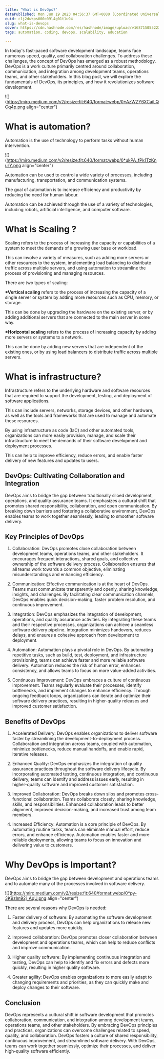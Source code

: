 ```yaml
---
title: "What is DevOps?"
datePublished: Mon Jun 19 2023 04:56:37 GMT+0000 (Coordinated Universal Time)
cuid: clj2dwkps000o09l4g01t1u94
slug: what-is-devops
cover: https://cdn.hashnode.com/res/hashnode/image/upload/v1687150552234/656c20f6-afa2-4743-bc1a-bea16ba82d61.png
tags: automation, coding, devops, scalability, education

---
```


In today's fast-paced software development landscape, teams face numerous speed, quality, and collaboration challenges. To address these challenges, the concept of DevOps has emerged as a robust methodology. DevOps is a work culture primarily centred around collaboration, communication, and integration among development teams, operations teams, and other stakeholders. In this blog post, we will explore the fundamentals of DevOps, its principles, and how it revolutionizes software development.

![](https://miro.medium.com/v2/resize:fit:640/format:webp/0*AzWZY6XCaiLQCq4p.png align="center")

# **What is automation?**

Automation is the use of technology to perform tasks without human intervention.

![](https://miro.medium.com/v2/resize:fit:640/format:webp/0*ukPA_fPk1TzKnurY.png align="center")

Automation can be used to control a wide variety of processes, including manufacturing, transportation, and communication systems.

The goal of automation is to increase efficiency and productivity by reducing the need for human labour.

Automation can be achieved through the use of a variety of technologies, including robots, artificial intelligence, and computer software.

# **What is Scaling ?**

Scaling refers to the process of increasing the capacity or capabilities of a system to meet the demands of a growing user base or workload.

This can involve a variety of measures, such as adding more servers or other resources to the system, implementing load balancing to distribute traffic across multiple servers, and using automation to streamline the process of provisioning and managing resources.

There are two types of scaling:

**\*Vertical scaling** refers to the process of increasing the capacity of a single server or system by adding more resources such as CPU, memory, or storage.

This can be done by upgrading the hardware on the existing server, or by adding additional servers that are connected to the main server in some way.

**\*Horizontal scaling** refers to the process of increasing capacity by adding more servers or systems to a network.

This can be done by adding new servers that are independent of the existing ones, or by using load balancers to distribute traffic across multiple servers.

# **What is infrastructure?**

Infrastructure refers to the underlying hardware and software resources that are required to support the development, testing, and deployment of software applications.

This can include servers, networks, storage devices, and other hardware, as well as the tools and frameworks that are used to manage and automate these resources.

By using infrastructure as code (IaC) and other automated tools, organizations can more easily provision, manage, and scale their infrastructure to meet the demands of their software development and deployment processes.

This can help to improve efficiency, reduce errors, and enable faster delivery of new features and updates to users.

## DevOps: Cultivating Collaboration and Integration

DevOps aims to bridge the gap between traditionally siloed development, operations, and quality assurance teams. It emphasizes a cultural shift that promotes shared responsibility, collaboration, and open communication. By breaking down barriers and fostering a collaborative environment, DevOps enables teams to work together seamlessly, leading to smoother software delivery.

## Key Principles of DevOps

1. Collaboration: DevOps promotes close collaboration between development teams, operations teams, and other stakeholders. It encourages frequent interactions, shared goals, and collective ownership of the software delivery process. Collaboration ensures that all teams work towards a common objective, eliminating misunderstandings and enhancing efficiency.
    
2. Communication: Effective communication is at the heart of DevOps. Teams must communicate transparently and openly, sharing knowledge, insights, and challenges. By facilitating clear communication channels, DevOps enables quick decision-making, faster problem resolution, and continuous improvement.
    
3. Integration: DevOps emphasizes the integration of development, operations, and quality assurance activities. By integrating these teams and their respective processes, organizations can achieve a seamless software delivery pipeline. Integration minimizes handovers, reduces delays, and ensures a cohesive approach from development to deployment.
    
4. Automation: Automation plays a pivotal role in DevOps. By automating repetitive tasks, such as build, test, deployment, and infrastructure provisioning, teams can achieve faster and more reliable software delivery. Automation reduces the risk of human error, enhances consistency, and allows teams to focus on more value-added activities.
    
5. Continuous Improvement: DevOps embraces a culture of continuous improvement. Teams regularly evaluate their processes, identify bottlenecks, and implement changes to enhance efficiency. Through ongoing feedback loops, organizations can iterate and optimize their software delivery practices, resulting in higher-quality releases and improved customer satisfaction.
    

## Benefits of DevOps

1. Accelerated Delivery: DevOps enables organizations to deliver software faster by streamlining the development-to-deployment process. Collaboration and integration across teams, coupled with automation, minimize bottlenecks, reduce manual handoffs, and enable rapid, iterative releases.
    
2. Enhanced Quality: DevOps emphasizes the integration of quality assurance practices throughout the software delivery lifecycle. By incorporating automated testing, continuous integration, and continuous delivery, teams can identify and address issues early, resulting in higher-quality software and improved customer satisfaction.
    
3. Improved Collaboration: DevOps breaks down silos and promotes cross-functional collaboration. Teams collaborate closely, sharing knowledge, skills, and responsibilities. Enhanced collaboration leads to better alignment, improved decision-making, and increased trust among team members.
    
4. Increased Efficiency: Automation is a core principle of DevOps. By automating routine tasks, teams can eliminate manual effort, reduce errors, and enhance efficiency. Automation enables faster and more reliable deployments, allowing teams to focus on innovation and delivering value to customers.
    

# **Why DevOps is Important?**

DevOps aims to bridge the gap between development and operations teams and to automate many of the processes involved in software delivery.

![](https://miro.medium.com/v2/resize:fit:640/format:webp/0*py-3K9zIm92j_AqU.png align="center")

There are several reasons why DevOps is needed:

1. Faster delivery of software: By automating the software development and delivery process, DevOps can help organizations to release new features and updates more quickly.
    
2. Improved collaboration: DevOps promotes closer collaboration between development and operations teams, which can help to reduce conflicts and improve communication.
    
3. Higher quality software: By implementing continuous integration and testing, DevOps can help to identify and fix errors and defects more quickly, resulting in higher quality software.
    
4. Greater agility: DevOps enables organizations to more easily adapt to changing requirements and priorities, as they can quickly make and deploy changes to their software.
    

## Conclusion

DevOps represents a cultural shift in software development that promotes collaboration, communication, and integration among development teams, operations teams, and other stakeholders. By embracing DevOps principles and practices, organizations can overcome challenges related to speed, quality, and collaboration. DevOps fosters a culture of shared responsibility, continuous improvement, and streamlined software delivery. With DevOps, teams can work together seamlessly, optimize their processes, and deliver high-quality software efficiently.